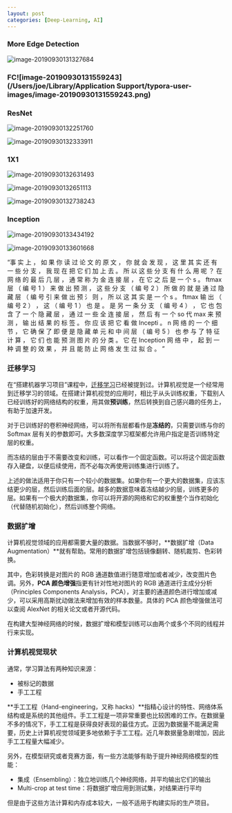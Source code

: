 ```yaml
---
layout: post
categories: [Deep-Learning, AI]
---
```

### More Edge Detection

![image-20190930131327684](https://tva1.sinaimg.cn/large/006y8mN6ly1g7hgvsxddgj30oc13o1kx.jpg)

### FC![image-20190930131559243](/Users/joe/Library/Application Support/typora-user-images/image-20190930131559243.png)

### ResNet

![image-20190930132251760](https://tva1.sinaimg.cn/large/006y8mN6ly1g7hh5larukj31540u0u0x.jpg)

![image-20190930132333911](https://tva1.sinaimg.cn/large/006y8mN6ly1g7hh6b4jv8j30u00znnpd.jpg)

### 1X1

![image-20190930132631493](https://tva1.sinaimg.cn/large/006y8mN6ly1g7hh9e9z08j30vm0sukhp.jpg)

![image-20190930132651113](https://tva1.sinaimg.cn/large/006y8mN6ly1g7hh9q42hqj31320ps1kx.jpg)

![image-20190930132738243](https://tva1.sinaimg.cn/large/006y8mN6ly1g7hhajkqtsj30u00wl7wh.jpg)

### Inception

![image-20190930133434192](https://tva1.sinaimg.cn/large/006y8mN6ly1g7hhhrhpwsj30u00vohdt.jpg)

![image-20190930133601668](https://tva1.sinaimg.cn/large/006y8mN6ly1g7hhja5itdj30wi0u01kx.jpg)

“事 实 上 ， 如 果 你 读 过 论 文 的 原 文 ， 你 就 会 发 现 ， 这 里 其 实 还 有 一 些 分 支 ， 我 现 在 把 它 们 加 上 去 。 所 以 这 些 分 支 有 什  么 用 呢 ？ 在 网 络 的 最 后 几 层 ， 通 常 称 为 金 连 接 层 ， 在 它 之 后 是 一 个 s 。 ftmax 层 （ 编 号 1 ） 来 做 出 预 测 ， 这 些 分 支  （ 编 号 2 ） 所 做 的 就 是 通 过 隐 藏 层 （ 编 号 引 来 做 出 预 氵 则 ， 所 以 这 其 实 是 一 个 s 。 ftmax 输 出 （ 编 号 2 ） ， 这 （ 编 号  1 ） 也 是 。 是 另 一 条 分 支 （ 编 号 4 ） ， 它 也 包 含 了 一 个 隐 藏 层 ， 通 过 一 些 全 连 接 层 ， 然 后 有 一 个 so 代 max 来 预  测 ， 输 出 结 果 的 标 签 。  你 应 该 把 它 看 做 Incepti 。 n 网 络 的 一 个 细 节 ， 它 确 保 了 即 便 是 隐 藏 单 元 和 中 间 层 （ 编 号 5 ） 也 参 与 了 特 征 计 算 ， 它  们 也 能 预 测 图 片 的 分 类 。 它 在 Inception 网 络 中 ， 起 到 一 种 调 整 的 效 果 ， 并 且 能 防 止 网 络 发 生 过 拟 合 。  ”




### 迁移学习

在“搭建机器学习项目”课程中，[迁移学习](http://kyonhuang.top/Andrew-Ng-Deep-Learning-notes/#/Structuring_Machine_Learning_Projects/%E6%9C%BA%E5%99%A8%E5%AD%A6%E4%B9%A0%EF%BC%88ML%EF%BC%89%E7%AD%96%E7%95%A5%EF%BC%882%EF%BC%89?id=%e8%bf%81%e7%a7%bb%e5%ad%a6%e4%b9%a0)已经被提到过。计算机视觉是一个经常用到迁移学习的领域。在搭建计算机视觉的应用时，相比于从头训练权重，下载别人已经训练好的网络结构的权重，用其做**预训练**，然后转换到自己感兴趣的任务上，有助于加速开发。

对于已训练好的卷积神经网络，可以将所有层都看作是**冻结的**，只需要训练与你的 Softmax 层有关的参数即可。大多数深度学习框架都允许用户指定是否训练特定层的权重。

而冻结的层由于不需要改变和训练，可以看作一个固定函数。可以将这个固定函数存入硬盘，以便后续使用，而不必每次再使用训练集进行训练了。

上述的做法适用于你只有一个较小的数据集。如果你有一个更大的数据集，应该冻结更少的层，然后训练后面的层。越多的数据意味着冻结越少的层，训练更多的层。如果有一个极大的数据集，你可以将开源的网络和它的权重整个当作初始化（代替随机初始化），然后训练整个网络。

### 数据扩增

计算机视觉领域的应用都需要大量的数据。当数据不够时，**数据扩增（Data Augmentation）**就有帮助。常用的数据扩增包括镜像翻转、随机裁剪、色彩转换。

其中，色彩转换是对图片的 RGB 通道数值进行随意增加或者减少，改变图片色调。另外，**PCA 颜色增强**指更有针对性地对图片的 RGB 通道进行主成分分析（Principles Components Analysis，PCA），对主要的通道颜色进行增加或减少，可以采用高斯扰动做法来增加有效的样本数量。具体的 PCA 颜色增强做法可以查阅 AlexNet 的相关论文或者开源代码。

在构建大型神经网络的时候，数据扩增和模型训练可以由两个或多个不同的线程并行来实现。

### 计算机视觉现状

通常，学习算法有两种知识来源：

* 被标记的数据
* 手工工程

**手工工程（Hand-engineering，又称 hacks）**指精心设计的特性、网络体系结构或是系统的其他组件。手工工程是一项非常重要也比较困难的工作。在数据量不多的情况下，手工工程是获得良好表现的最佳方式。正因为数据量不能满足需要，历史上计算机视觉领域更多地依赖于手工工程。近几年数据量急剧增加，因此手工工程量大幅减少。

另外，在模型研究或者竞赛方面，有一些方法能够有助于提升神经网络模型的性能：

* 集成（Ensembling）：独立地训练几个神经网络，并平均输出它们的输出
* Multi-crop at test time：将数据扩增应用到测试集，对结果进行平均

但是由于这些方法计算和内存成本较大，一般不适用于构建实际的生产项目。

